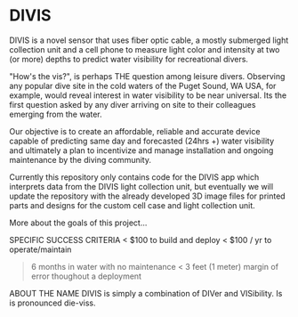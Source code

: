 # DIVIS
DIVIS is a novel sensor that uses fiber optic cable, a mostly submerged light collection unit and a cell phone to measure light color and intensity at two (or more) depths to predict water visibility for recreational divers.

"How's the vis?", is perhaps THE question among leisure divers. Observing any popular dive site in the cold waters of the Puget Sound, WA USA, for example, would reveal interest in water visibility to be near universal. Its the first question asked by any diver arriving on site to their colleagues emerging from the water.
 
Our objective is to create an affordable, reliable and accurate device capable of predicting same day and forecasted (24hrs +) water visibility and ultimately a plan to incentivize and manage installation and ongoing maintenance by the diving community.

Currently this repository only contains code for the DIVIS app which interprets data from the DIVIS light collection unit, but eventually we will update the repository with the already developed 3D image files for printed parts and designs for the custom cell case and light collection unit.

More about the goals of this project... 

SPECIFIC SUCCESS CRITERIA
< $100 to build and deploy
< $100 / yr to operate/maintain
>6 months in water with no maintenance
 < 3 feet (1 meter) margin of error thoughout a deployment
 
ABOUT THE NAME
DIVIS is simply a combination of DIVer and VISibility. Is is pronounced die-viss.

